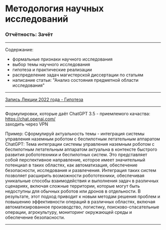 # Методология научных исследований

### Отчётность: Зачёт  

---  

Содержание:  
- формальные признаки научного исследования  
- выбор темы научного исследования  
- гипотеза и практические реализации  
- распределение задач магистерской диссертации по статьям  
- написание статьи: "Анализ состояния предметной области исследования"  

---  

[Запись Лекции 2022 года - Гипотеза](https://bbb6.psaa.ru/playback/presentation/2.3/c53ddb2862a4beb89e00b931c76ae39e924c3c35-1662641459022)  

---  

Формулировки, которые даёт ChatGPT 3.5 - приемлемого качаства:  
https://chat.openai.com/  
заходить через VPN  

Пример: Сформулируй актуальность темы - интеграция системы управления наземным роботом с беспилотным летательным аппаратом  
ChatGPT: Тема интеграции системы управления наземным роботом с беспилотным летательным аппаратом актуальна в контексте быстрого развития робототехники и беспилотных систем. Это представляет собой перспективное направление, которое имеет значительный потенциал в таких областях, как автоматизация, обеспечение безопасности, исследования и развлечения. Интеграция таких систем позволяет расширить возможности робототехники, обеспечивая уникальные способы взаимодействия и выполнения задач в различных сценариях, включая сложные территории, которые могут быть недоступны для обычных роботов или дронов в отдельности. В результате, этот подход приводит к новым методам решения проблем и повышению эффективности операций в различных областях, включая автоматизированное производство, логистику, поисково-спасательные операции, агрокультуру, мониторинг окружающей среды и обеспечение безопасности.  

---  

